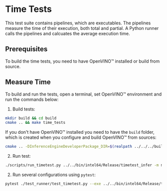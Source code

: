 # Time Tests

This test suite contains pipelines, which are executables. The pipelines measure
the time of their execution, both total and partial. A Python runner calls the
pipelines and calcuates the average execution time.

## Prerequisites

To build the time tests, you need to have OpenVINO™ installed or build from source.

## Measure Time

To build and run the tests, open a terminal, set OpenVINO™ environment and run
the commands below:

1. Build tests:
``` bash
mkdir build && cd build
cmake .. && make time_tests
```

If you don't have OpenVINO™ installed you need to have the `build` folder, which
is created when you configure and build OpenVINO™ from sources:

``` bash
cmake .. -DInferenceEngineDeveloperPackage_DIR=$(realpath ../../../build) && make time_tests
```


2. Run test:
``` bash
./scripts/run_timetest.py ../../bin/intel64/Release/timetest_infer -m model.xml -d CPU
```

2. Run several configurations using `pytest`:
``` bash
pytest ./test_runner/test_timetest.py --exe ../../bin/intel64/Release/timetest_infer
```
